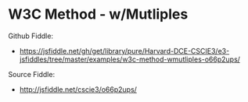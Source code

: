 # W3C Method - w/Mutliples

Github Fiddle:
- https://jsfiddle.net/gh/get/library/pure/Harvard-DCE-CSCIE3/e3-jsfiddles/tree/master/examples/w3c-method-wmutliples-o66p2ups/

Source Fiddle:
- http://jsfiddle.net/cscie3/o66p2ups/

